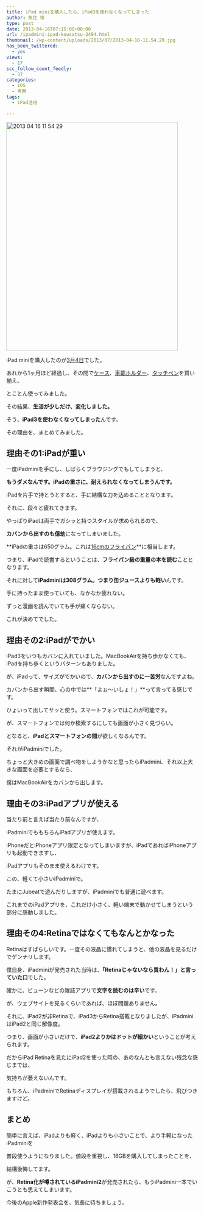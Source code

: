 ```yaml
---
title: iPad miniを購入したら、iPad3を使わなくなってしまった
author: 魚住 惇
type: post
date: 2013-04-16T07:15:08+00:00
url: /ipadmini-ipad-kousatsu-2494.html
thumbnail: /wp-content/uploads/2013/07/2013-04-16-11.54.29.jpg
has_been_twittered:
  - yes
views:
  - 17
scc_follow_count_feedly:
  - 37
categories:
  - iOS
  - 考察
tags:
  - iPad活用

---
```

<img decoding="async" loading="lazy" title="2013-04-16 11.54.29.jpg" src="/wp-content/uploads/2013/04/2013-04-16-11.54.29.jpg" alt="2013 04 16 11 54 29" width="450" height="600" border="0" />

<!--more-->

iPad miniを購入したのが<a rel="nofollow" href="http://192.168.11.200:8000/ipad-mini-1534.html">3月4日</a>でした。

あれから1ヶ月ほど経過し、その間で<a rel="nofollow" href="http://192.168.11.200:8000/ipad-mini-case-1824.html">ケース</a>、<a rel="nofollow" href="http://192.168.11.200:8000/ipad-200car010-review-1585.html">車載ホルダー</a>、<a rel="nofollow" href="http://192.168.11.200:8000/ipadmini-psa-tp5-iyh-2386.html">タッチペン</a>を買い揃え、

とことん使ってみました。</p> 

その結果、**生活が少しだけ、変化しました。**</p> 

そう、**iPad3を使わなくなってしまった**んです。

その理由を、まとめてみました。</p> 

## 理由その1:iPadが重い

一度iPadminiを手にし、しばらくブラウジングでもしてしまうと、

**もうダメなんです。iPadの重さに、耐えられなくなってしまうんです。**

iPadを片手で持とうとすると、手に結構な力を込めることとなります。

それに、段々と疲れてきます。

やっぱりiPadは両手でガシッと持つスタイルが求められるので、

**カバンから出すのも億劫**になってしまいました。</p> 

**iPadの重さは650グラム。これは[16cmのフライパン][1]**に相当します。

つまり、iPadで読書するということは、**フライパン級の重量の本を読む**こととなります。</p> 

それに対して**iPadminiは308グラム。つまり缶ジュースよりも軽い**んです。

手に持ったまま使っていても、なかなか疲れない。

ずっと漫画を読んでいても手が痛くならない。

これが決めてでした。</p> 

## 理由その2:iPadがでかい

iPad3をいつもカバンに入れていました。MacBookAirを持ち歩かなくても、iPadを持ち歩くというパターンもありました。

が、iPadって、サイズがでかいので、**カバンから出すのに一苦労**なんですよね。

カバンから出す瞬間、心の中では**「よぉ〜いしょ！」**って言ってる感じです。

ひょいって出してサッと使う。スマートフォンではこれが可能です。

が、スマートフォンでは何か検索するにしても画面が小さく見づらい。</p> 

となると、**iPadとスマートフォンの間**が欲しくなるんです。

それがiPadminiでした。

ちょっと大きめの画面で調べ物をしようかなと思ったらiPadmini、それ以上大きな画面を必要とするなら、

僕はMacBookAirをカバンから出します。</p> 

## 理由その3:iPadアプリが使える

当たり前と言えば当たり前なんですが、

iPadminiでももちろんiPadアプリが使えます。

iPhoneだとiPhoneアプリ限定となってしまいますが、iPadであればiPhoneアプリも起動できますし、

iPadアプリもそのまま使えるわけです。

この、軽くて小さいiPadminiで。</p> 

たまにJubeatで遊んだりしますが、iPadminiでも普通に遊べます。</p> 

これまでのiPadアプリを、これだけ小さく、軽い端末で動かせてしまうという部分に感動しました。</p> 

## 理由その4:Retinaではなくてもなんとかなった

Retinaはすばらしいです。一度その液晶に慣れてしまうと、他の液晶を見るだけでゲンナリします。

僕自身、iPadminiが発売された当時は、**「Retinaじゃないなら買わん！」と言っていた口**でした。

確かに、ビューンなどの雑誌アプリで**文字を読むのは辛い**です。

が、ウェブサイトを見るくらいであれば、ほぼ問題ありません。</p> 

それに、iPad2が非Retinaで、iPad3からRetina搭載となりましたが、iPadminiはiPad2と同じ解像度。

つまり、画面が小さいだけで、**iPad2よりかはドットが細かい**ということが考えられます。</p> 

だからiPad Retinaを見たにiPad2を使った時の、あのなんとも言えない残念な感じまでは、

気持ちが萎えないんです。</p> 

もちろん、iPadminiでRetinaディスプレイが搭載されるようでしたら、飛びつきますけど。</p> 

## まとめ

簡単に言えば、iPadよりも軽く、iPadよりも小さいことで、より手軽になったiPadminiを

普段使うようになりました。値段を重視し、16GBを購入してしまったことを、

結構後悔してます。</p> 

が、**Retina化が噂されているiPadmini2**が発売されたら、もうiPadmini一本でいこうとも思えてしまいます。

今後のApple新作発表会を、気長に待ちましょう。

 [1]: http://p.tl/5I_h